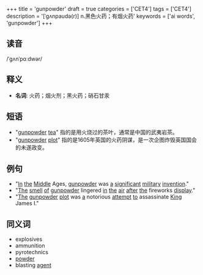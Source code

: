 +++
title = 'gunpowder'
draft = true
categories = ['CET4']
tags = ['CET4']
description = '[ˈgʌnpaudə(r)] n.黑色火药；有烟火药'
keywords = ['ai words', 'gunpowder']
+++

## 读音
/ˈɡʌnˈpɑːdwər/

## 释义
- **名词**: 火药；烟火剂；黑火药；硝石甘汞

## 短语
- "[gunpowder](/post/gunpowder/) [tea](/post/tea/)" 指的是用火烧过的茶叶，通常是中国的武夷岩茶。
- "[gunpowder](/post/gunpowder/) [plot](/post/plot/)" 指的是1605年英国的火药阴谋，是一次企图炸毁英国国会的未遂政变。

## 例句
- "[In](/post/in/) [the](/post/the/) [Middle](/post/middle/) Ages, [gunpowder](/post/gunpowder/) was [a](/post/a/) [significant](/post/significant/) [military](/post/military/) [invention](/post/invention/)."
- "[The](/post/the/) [smell](/post/smell/) [of](/post/of/) [gunpowder](/post/gunpowder/) lingered [in](/post/in/) [the](/post/the/) [air](/post/air/) [after](/post/after/) [the](/post/the/) fireworks [display](/post/display/)."
- "[The](/post/the/) [gunpowder](/post/gunpowder/) [plot](/post/plot/) was [a](/post/a/) notorious [attempt](/post/attempt/) [to](/post/to/) assassinate [King](/post/king/) James I."

## 同义词
- explosives
- ammunition
- pyrotechnics
- [powder](/post/powder/)
- blasting [agent](/post/agent/)

